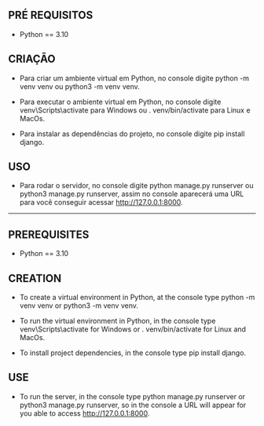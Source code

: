 ## PRÉ REQUISITOS
- Python == 3.10

## CRIAÇÃO
- Para criar um ambiente virtual em Python, no console digite python -m venv venv ou python3 -m venv venv.

- Para executar o ambiente virtual em Python, no console digite venv\Scripts\activate para Windows ou . venv/bin/activate para Linux e MacOs.

- Para instalar as dependências do projeto, no console digite pip install django.

## USO

- Para rodar o servidor, no console digite python manage.py runserver ou python3 manage.py runserver, assim no console aparecerá uma URL para você
conseguir acessar http://127.0.0.1:8000.
-----------------------------------------------------------------------------------------------------------------------------------------------------------------------
## PREREQUISITES
- Python == 3.10

## CREATION
- To create a virtual environment in Python, at the console type python -m venv venv or python3 -m venv venv.

- To run the virtual environment in Python, in the console type venv\Scripts\activate for Windows or . venv/bin/activate for Linux and MacOs.

- To install project dependencies, in the console type pip install django.

## USE
- To run the server, in the console type python manage.py runserver or python3 manage.py runserver, so in the console a URL will appear for you
able to access http://127.0.0.1:8000.
